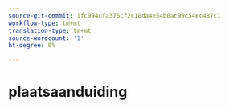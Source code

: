 ```yaml
---
source-git-commit: 1fc994cfa376cf2c10da4e54b0ac99c54ec487c1
workflow-type: tm+mt
translation-type: tm+mt
source-wordcount: '1'
ht-degree: 0%

---
```

# plaatsaanduiding
